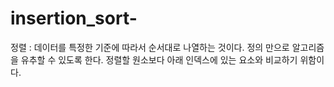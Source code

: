 # insertion_sort-

정렬 : 데이터를 특정한 기준에 따라서 순서대로 나열하는 것이다.
정의 만으로 알고리즘을 유추할 수 있도록 한다.
정렬할 원소보다 아래 인덱스에 있는 요소와 비교하기 위함이다.
